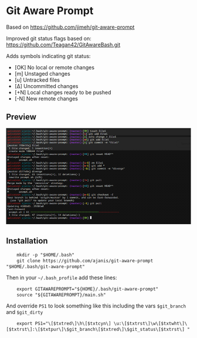 # Git Aware Prompt

Based on https://github.com/jimeh/git-aware-prompt

Improved git status flags based on: https://github.com/Teagan42/GitAwareBash.git

Adds symbols indicating git status:

- [OK]  No local or remote changes
- [m] Unstaged changes
- [u] Untracked files
- [∆] Uncommitted changes
- [+N] Local changes ready to be pushed
- [-N] New remote changes

## Preview

![Preview](./preview.png)


## Installation
```
    mkdir -p "$HOME/.bash"
    git clone https://github.com/ajanis/git-aware-prompt "$HOME/.bash/git-aware-prompt"
```

Then in your `~/.bash_profile` add these lines:

```
    export GITAWAREPROMPT="${HOME}/.bash/git-aware-prompt"
    source "${GITAWAREPROMPT}/main.sh"
```

And override `PS1` to look something like this including the vars `$git_branch` and `$git_dirty`

```
    export PS1="\[$txtred\]\h\[$txtcyn\] \u:\[$txtrst\]\w\[$txtwht\]\[$txtrst\]:\[$txtpur\]\$git_branch\[$txtred\]\$git_status\[$txtrst\] "
```
